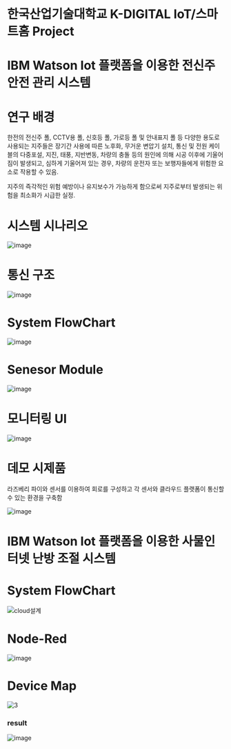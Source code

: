 # 한국산업기술대학교 K-DIGITAL IoT/스마트홈 Project

# IBM Watson Iot 플랫폼을 이용한 전신주 안전 관리 시스템

# 연구 배경

한전의 전신주 폴, CCTV용 폴, 신호등 폴, 가로등 폴 및 안내표지 폴 등 다양한 용도로 사용되는 지주들은 장기간 사용에 따른 노후화, 무거운 변압기 설치, 통신 및 전원 케이블의 다중포설, 지진, 태풍, 지반변동, 차량의 충돌 등의 원인에 의해 시공 이후에 기울어짐이 발생되고, 심하게 기울어져 있는 경우, 차량의 운전자 또는 보행자들에게 위험한 요소로 작용할 수 있음.

지주의 즉각적인 위험 예방이나 유지보수가 가능하게 함으로써 지주로부터 발생되는 위험을 최소화가 시급한 실정.



# 시스템 시나리오

![image](https://user-images.githubusercontent.com/66546156/132272452-050c1e7d-0582-46aa-b8ca-4364e107ef4c.png)

# 통신 구조

![image](https://user-images.githubusercontent.com/66546156/132272716-40d4c975-2072-40af-b5a5-abd2d0677691.png)


# System FlowChart

![image](https://user-images.githubusercontent.com/66546156/132272369-41f0900e-0c92-4c69-9080-47cc6d272e69.png)

# Senesor Module

![image](https://user-images.githubusercontent.com/66546156/132272404-d2fa2c70-303d-447b-b78a-f7f146ac87e8.png)

# 모니터링 UI

![image](https://user-images.githubusercontent.com/66546156/132272778-cb205620-39ea-4577-88a1-0dbbda932df9.png)


# 데모 시제품

라즈베리 파이와 센서를 이용하여 회로를 구성하고 각 센서와 클라우드 플랫폼이 통신할 수 있는 환경을 구축함

![image](https://user-images.githubusercontent.com/66546156/132272601-d5df7e34-81f7-4b5a-9e21-62b648eeacc8.png)


 

# IBM Watson Iot 플랫폼을 이용한 사물인터넷 난방 조절 시스템

# System FlowChart
![cloud설계](https://user-images.githubusercontent.com/66546156/127691301-d30cf543-c900-47b7-8407-0bfa47cc39c2.png)


# Node-Red
![image](https://user-images.githubusercontent.com/66546156/127691242-da736bbe-ca63-422b-ac65-0dda3b6142c9.png)

# Device Map

![3](https://user-images.githubusercontent.com/66546156/127691506-820a1280-fab7-4d90-bb1d-3defcc08dd08.png)

### result

![image](https://user-images.githubusercontent.com/66546156/140755782-875f2632-36f1-4fb5-8ffa-655ff2801b24.png)
